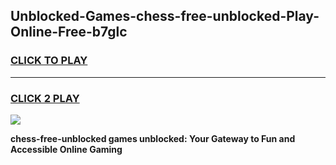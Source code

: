 
## Unblocked-Games-chess-free-unblocked-Play-Online-Free-b7glc
<h3>
<a href="https://premium76.site?title=chess-free-unblocked&ref=26A">CLICK TO PLAY</a></h3>
<hr>

<h3>
<a href="https://premium76.site?title=chess-free-unblocked&ref=26A">CLICK 2 PLAY</a>
  
</h3>

<a href="https://premium76.site?title=chess-free-unblocked&ref=26A"><img src="https://clearcache.store/games.png"></a>


**chess-free-unblocked games unblocked: Your Gateway to Fun and Accessible Online Gaming**
